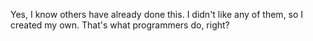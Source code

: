 Yes, I know others have already done this.  I didn't like any of them, so I created my own.  That's what programmers do, right?